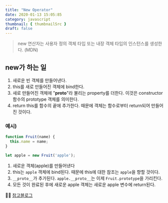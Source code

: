 ```yaml
---
title: "New Operator"
date: 2020-01-13 15:05:85
category: javascript
thumbnail: { thumbnailSrc }
draft: false
---
```


> new 연산자는 사용자 정의 객체 타입 또는 내장 객체 타입의 인스턴스를 생성한다. (MDN)

## new가 하는 일
1. 새로운 빈 객체를 만들어낸다.
2. this를 새로 만들어진 객체에 bind한다.
3. 새로 만들어진 객체에 "__proto__"라 불리는 property를 더한다. 이것은 constructor 함수의 prototype 객체를 의미한다.
4. return this를 함수의 끝에 추가한다. 때문에 객체는 함수로부터 return되어 만들어진 것이다. 


### 예시)

```js
function Fruit(name) {
  this.name = name;
}

let apple = new Fruit('apple');
```

1. 새로운 객체(apple)를 만들어낸다
2. this는 `apple` 객체에 bind된다. 때문에 this에 대한 참조는 `apple`을 향할 것이다. 
3. `__proto__`가 추가된다. `apple.__proto__`는 이제 `Fruit.prototype`을 가리킨다. 
4. 모든 것이 완료된 후에 새로운 apple 객체는 새로운 apple 변수에 return된다.



👨‍🏫 [참고블로그](https://3jun.tistory.com/86)
